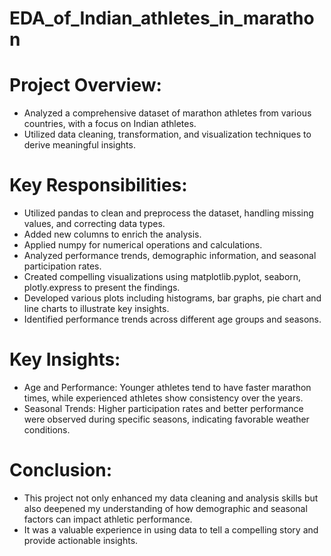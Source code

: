 # EDA_of_Indian_athletes_in_marathon

# Project Overview:
- Analyzed a comprehensive dataset of marathon athletes from various countries, with a focus on Indian athletes.
- Utilized data cleaning, transformation, and visualization techniques to derive meaningful insights.

# Key Responsibilities:
- Utilized pandas to clean and preprocess the dataset, handling missing values, and correcting data types.
- Added new columns to enrich the analysis.
- Applied numpy for numerical operations and calculations.
- Analyzed performance trends, demographic information, and seasonal participation rates.
- Created compelling visualizations using matplotlib.pyplot, seaborn, plotly.express to present the findings.
- Developed various plots including histograms, bar graphs, pie chart and line charts to illustrate key insights.
- Identified performance trends across different age groups and seasons.

# Key Insights:
- Age and Performance: Younger athletes tend to have faster marathon times, while experienced athletes show consistency over the years.
- Seasonal Trends: Higher participation rates and better performance were observed during specific seasons, indicating favorable weather conditions.

# Conclusion:
- This project not only enhanced my data cleaning and analysis skills but also deepened my understanding of how demographic and seasonal factors can impact athletic performance. 
- It was a valuable experience in using data to tell a compelling story and provide actionable insights.


